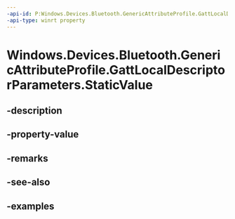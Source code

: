 ```yaml
---
-api-id: P:Windows.Devices.Bluetooth.GenericAttributeProfile.GattLocalDescriptorParameters.StaticValue
-api-type: winrt property
---
```


<!-- Property syntax.
public IBuffer StaticValue { get;  set; }
-->

# Windows.Devices.Bluetooth.GenericAttributeProfile.GattLocalDescriptorParameters.StaticValue

## -description

## -property-value

## -remarks

## -see-also

## -examples

